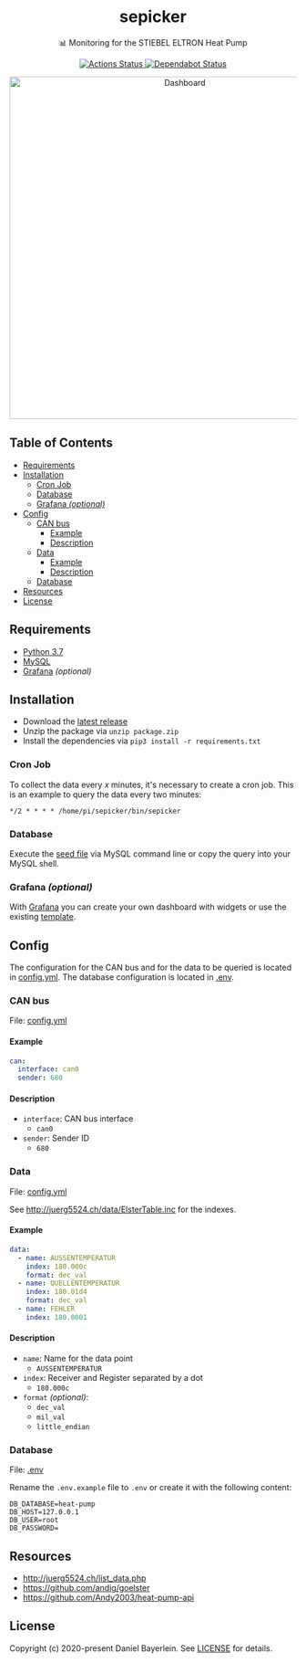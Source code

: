 <h1 align="center">
  sepicker
</h1>

<p align="center">
  📊 Monitoring for the STIEBEL ELTRON Heat Pump
</p>

<p align="center">
  <a href="https://github.com/danielbayerlein/sepicker/actions">
    <img alt="Actions Status" src="https://github.com/danielbayerlein/sepicker/workflows/CI/badge.svg">
  </a>
  <a href="https://dependabot.com">
    <img alt="Dependabot Status" src="https://api.dependabot.com/badges/status?host=github&repo=danielbayerlein/sepicker">
  </a>
</p>

<p align="center">
  <img src="https://user-images.githubusercontent.com/457834/76162079-241b7c80-613a-11ea-9f18-1c380d588635.png" width="600" alt="Dashboard">
</p>

## Table of Contents

* [Requirements](#requirements)
* [Installation](#installation)
  * [Cron Job](#cron-job)
  * [Database](#database)
  * [Grafana <em>(optional)</em>](#grafana-optional)
* [Config](#config)
  * [CAN bus](#can-bus)
    * [Example](#example)
    * [Description](#description)
  * [Data](#data)
    * [Example](#example-1)
    * [Description](#description-1)
  * [Database](#database-1)
* [Resources](#resources)
* [License](#license)

## Requirements

* [Python 3.7](https://www.python.org)
* [MySQL](https://www.mysql.com/)
* [Grafana](https://grafana.com/) *(optional)*

## Installation

* Download the [latest release](http://github.com/danielbayerlein/sepicker/releases/latest/download/package.zip)
* Unzip the package via `unzip package.zip`
* Install the dependencies via `pip3 install -r requirements.txt`

### Cron Job

To collect the data every *x* minutes, it's necessary to create a cron job. This is an example to query the data every two minutes:

```
*/2 * * * * /home/pi/sepicker/bin/sepicker
```

### Database

Execute the [seed file](./sepicker/resources/datastore/seed.sql) via MySQL command line or copy the query into your MySQL shell.

### Grafana *(optional)*

With [Grafana](https://grafana.com/) you can create your own dashboard with widgets or use the existing [template](./sepicker/resources/dashboard/grafana.json).

## Config

The configuration for the CAN bus and for the data to be queried is located in [config.yml](./config.yml). The database configuration is located in [.env](./.env.example).

### CAN bus

File: [config.yml](./config.yml)

#### Example

```yaml
can:
  interface: can0
  sender: 680
```

#### Description

* `interface`: CAN bus interface
  * `can0`
* `sender`: Sender ID
  * `680`

### Data

File: [config.yml](./config.yml)

See http://juerg5524.ch/data/ElsterTable.inc for the indexes.

#### Example

```yaml
data:
  - name: AUSSENTEMPERATUR
    index: 180.000c
    format: dec_val
  - name: QUELLENTEMPERATUR
    index: 180.01d4
    format: dec_val
  - name: FEHLER
    index: 180.0001
```

#### Description

* `name`: Name for the data point
  * `AUSSENTEMPERATUR`
* `index`: Receiver and Register separated by a dot
  * `180.000c`
* `format` *(optional)*:
  * `dec_val`
  * `mil_val`
  * `little_endian`

### Database

File: [.env](./.env.example)

Rename the `.env.example` file to `.env` or create it with the following content:

```
DB_DATABASE=heat-pump
DB_HOST=127.0.0.1
DB_USER=root
DB_PASSWORD=
```

## Resources

* http://juerg5524.ch/list_data.php
* https://github.com/andig/goelster
* https://github.com/Andy2003/heat-pump-api

## License

Copyright (c) 2020-present Daniel Bayerlein. See [LICENSE](./LICENSE) for details.
